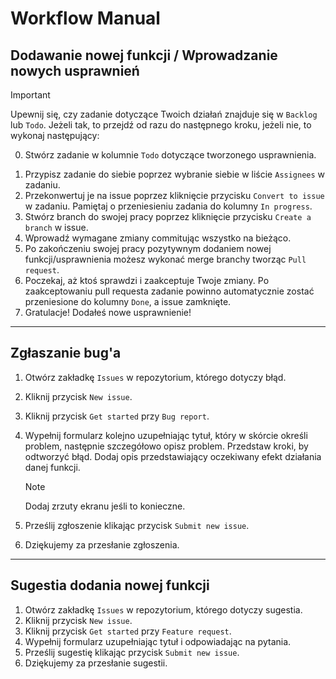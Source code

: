 # Workflow Manual

## Dodawanie nowej funkcji / Wprowadzanie nowych usprawnień

> [!IMPORTANT]
> Upewnij się, czy zadanie dotyczące Twoich działań znajduje się w `Backlog` lub `Todo`.
> Jeżeli tak, to przejdź od razu do następnego kroku, jeżeli nie, to wykonaj następujący:
>
> 0. Stwórz zadanie w kolumnie `Todo` dotyczące tworzonego usprawnienia.
1. Przypisz zadanie do siebie poprzez wybranie siebie w liście `Assignees` w zadaniu.
2. Przekonwertuj je na issue poprzez kliknięcie przycisku `Convert to issue` w zadaniu. Pamiętaj o przeniesieniu zadania do kolumny `In progress`.
3. Stwórz branch do swojej pracy poprzez kliknięcie przycisku `Create a branch` w issue.
4. Wprowadź wymagane zmiany commitując wszystko na bieżąco.
5. Po zakończeniu swojej pracy pozytywnym dodaniem nowej funkcji/usprawnienia możesz wykonać merge branchy tworząc `Pull request`.
6. Poczekaj, aż ktoś sprawdzi i zaakceptuje Twoje zmiany. Po zaakceptowaniu pull requesta zadanie powinno automatycznie zostać przeniesione do kolumny `Done`, a issue zamknięte.
7. Gratulacje! Dodałeś nowe usprawnienie!

---

## Zgłaszanie bug'a
1. Otwórz zakładkę `Issues` w repozytorium, którego dotyczy błąd.
2. Kliknij przycisk `New issue`.
3. Kliknij przycisk `Get started` przy `Bug report`.
4. Wypełnij formularz kolejno uzupełniając tytuł, który w skórcie określi problem, następnie szczegółowo opisz problem. Przedstaw kroki, by odtworzyć błąd. Dodaj opis przedstawiający oczekiwany efekt działania danej funkcji.
 
   > [!NOTE]
   > Dodaj zrzuty ekranu jeśli to konieczne.
5. Prześlij zgłoszenie klikając przycisk `Submit new issue`.
6. Dziękujemy za przesłanie zgłoszenia.

---

## Sugestia dodania nowej funkcji
1. Otwórz zakładkę `Issues` w repozytorium, którego dotyczy sugestia.
2. Kliknij przycisk `New issue`.
3. Kliknij przycisk `Get started` przy `Feature request`.
4. Wypełnij formularz uzupełniając tytuł i odpowiadając na pytania.
5. Prześlij sugestię klikając przycisk `Submit new issue`.
6. Dziękujemy za przesłanie sugestii.
